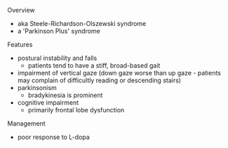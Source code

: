 Overview  
* aka Steele\-Richardson\-Olszewski syndrome
* a 'Parkinson Plus' syndrome

  
Features  
* postural instability and falls
	+ patients tend to have a stiff, broad\-based gait
* impairment of vertical gaze (down gaze worse than up gaze \- patients may complain of difficultly reading or descending stairs)
* parkinsonism
	+ bradykinesia is prominent
* cognitive impairment
	+ primarily frontal lobe dysfunction

  
Management  
* poor response to L\-dopa
